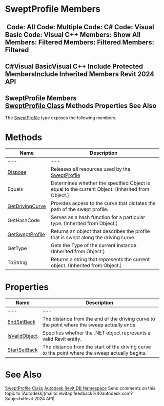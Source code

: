 # SweptProfile Members

﻿
 Code: All Code: Multiple Code: C# Code: Visual Basic Code: Visual C++  Members: Show All Members: Filtered Members: Filtered Members: Filtered   
---  
C#Visual BasicVisual C++
Include Protected MembersInclude Inherited Members
Revit 2024 API  
---  
SweptProfile Members  
[SweptProfile Class](360ebf77-0040-ff11-733e-289f4e66bd21.md "SweptProfile Class") Methods Properties See Also  
---  
The [SweptProfile](360ebf77-0040-ff11-733e-289f4e66bd21.md "SweptProfile Class") type exposes the following members.
# Methods
| Name | Description |
| --- | --- |
| --- | --- | --- |
| [Dispose](9618078f-c1f7-9121-1128-d066407c2340.md "Dispose Method") | Releases all resources used by the [SweptProfile](360ebf77-0040-ff11-733e-289f4e66bd21.md "SweptProfile Class") |
| Equals | Determines whether the specified Object is equal to the current Object. (Inherited from Object.) |
| [GetDrivingCurve](f77a5f4f-92ca-5224-6894-f62be990ce24.md "GetDrivingCurve Method") | Provides access to the curve that dictates the path of the swept profile. |
| GetHashCode | Serves as a hash function for a particular type.  (Inherited from Object.) |
| [GetSweptProfile](b09a4a81-a2b8-4d9b-9ac8-3b983ebb3115.md "GetSweptProfile Method") | Returns an object that describes the profile that is swept along the driving curve. |
| GetType | Gets the Type of the current instance. (Inherited from Object.) |
| ToString | Returns a string that represents the current object. (Inherited from Object.) |

# Properties
| Name | Description |
| --- | --- |
| --- | --- | --- |
| [EndSetBack](61a491cc-0d09-175f-39b5-ee9a52871d47.md "EndSetBack Property") | The distance from the end of the driving curve to the point where the sweep actually ends. |
| [IsValidObject](439e8e00-aaf1-12e5-af2d-e0ee1b990e79.md "IsValidObject Property") | Specifies whether the .NET object represents a valid Revit entity. |
| [StartSetBack](c71b644d-3e05-56bf-fdf6-b317dd6c9c3f.md "StartSetBack Property") | The distance from the start of the driving curve to the point where the sweep actually begins. |

# See Also
[SweptProfile Class](360ebf77-0040-ff11-733e-289f4e66bd21.md "SweptProfile Class")
[Autodesk.Revit.DB Namespace](87546ba7-461b-c646-cbb1-2cb8f5bff8b2.md "Autodesk.Revit.DB Namespace")
Send comments on this topic to [Autodesk](mailto:revitapifeedback%40autodesk.com?Subject=Revit 2024 API)